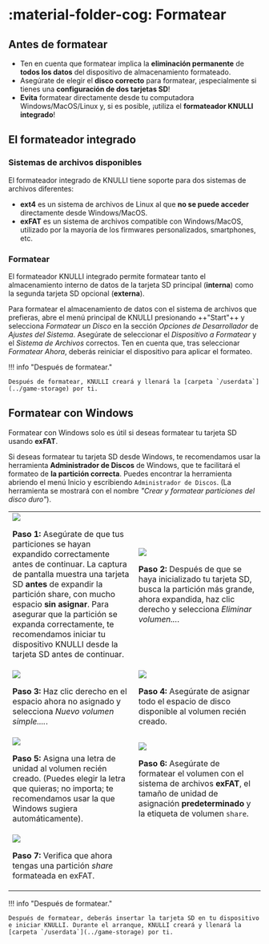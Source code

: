 # :material-folder-cog: Formatear

## Antes de formatear

* Ten en cuenta que formatear implica la **eliminación permanente** de **todos los datos** del dispositivo de almacenamiento formateado.
* Asegúrate de elegir el **disco correcto** para formatear, ¡especialmente si tienes una **configuración de dos tarjetas SD**!
* **Evita** formatear directamente desde tu computadora Windows/MacOS/Linux y, si es posible, ¡utiliza el **formateador KNULLI integrado**!

## El formateador integrado

### Sistemas de archivos disponibles

El formateador integrado de KNULLI tiene soporte para dos sistemas de archivos diferentes:

* **ext4** es un sistema de archivos de Linux al que **no se puede acceder** directamente desde Windows/MacOS.
* **exFAT** es un sistema de archivos compatible con Windows/MacOS, utilizado por la mayoría de los firmwares personalizados, smartphones, etc.

### Formatear

El formateador KNULLI integrado permite formatear tanto el almacenamiento interno de datos de la tarjeta SD principal (**interna**) como la segunda tarjeta SD opcional (**externa**).

Para formatear el almacenamiento de datos con el sistema de archivos que prefieras, abre el menú principal de KNULLI presionando ++"Start"++ y selecciona *Formatear un Disco* en la sección *Opciones de Desarrollador* de *Ajustes del Sistema*. Asegúrate de seleccionar el *Dispositivo a Formatear* y el *Sistema de Archivos* correctos. Ten en cuenta que, tras seleccionar *Formatear Ahora*, deberás reiniciar el dispositivo para aplicar el formateo.

!!! info "Después de formatear."

	Después de formatear, KNULLI creará y llenará la [carpeta `/userdata`](../game-storage) por ti.

## Formatear con Windows

Formatear con Windows solo es útil si deseas formatear tu tarjeta SD usando **exFAT**.

Si deseas formatear tu tarjeta SD desde Windows, te recomendamos usar la herramienta **Administrador de Discos** de Windows, que te facilitará el formateo de **la partición correcta**. Puedes encontrar la herramienta abriendo el menú Inicio y escribiendo `Administrador de Discos`. (La herramienta se mostrará con el nombre *"Crear y formatear particiones del disco duro"*).

<table>
	<tr>
		<td width="50%">
			<img src="/_inc/images/play/formatting/001-formatting-after-flashing-not-yet-expanded.png">
			<p><strong>Paso 1: </strong>Asegúrate de que tus particiones se hayan expandido correctamente antes de continuar. La captura de pantalla muestra una tarjeta SD <strong>antes</strong> de expandir la partición share, con mucho espacio <strong>sin asignar</strong>. Para asegurar que la partición se expanda correctamente, te recomendamos iniciar tu dispositivo KNULLI desde la tarjeta SD antes de continuar.</p>
		</td>
		<td width="50%">
			<img src="/_inc/images/play/formatting/002-formatting-delete-volume.png">
	    	<p><strong>Paso 2: </strong>Después de que se haya inicializado tu tarjeta SD, busca la partición más grande, ahora expandida, haz clic derecho y selecciona <em>Eliminar volumen...</em>.</p>
		</td>
	</tr>
	<tr>
		<td>
			<img src="/_inc/images/play/formatting/003-formatting-create-volume.png">
			<p><strong>Paso 3: </strong>Haz clic derecho en el espacio ahora no asignado y selecciona <em>Nuevo volumen simple....</em>.</p>
		</td>
		<td>
			<img src="/_inc/images/play/formatting/004-formatting-create-volume-max-size.png">
			<p><strong>Paso 4: </strong>Asegúrate de asignar todo el espacio de disco disponible al volumen recién creado.</p>
		</td>
	</tr>
	<tr>
		<td>
			<img src="/_inc/images/play/formatting/005-formatting-create-volume-assign-drive-letter.png">
			<p><strong>Paso 5: </strong>Asigna una letra de unidad al volumen recién creado. (Puedes elegir la letra que quieras; no importa; te recomendamos usar la que Windows sugiera automáticamente).</p>
		</td>
		<td>
			<img src="/_inc/images/play/formatting/006-formatting-create-volume-format-to-exfat.png">
			<p><strong>Paso 6: </strong>Asegúrate de formatear el volumen con el sistema de archivos <strong>exFAT</strong>, el tamaño de unidad de asignación <strong>predeterminado</strong> y la etiqueta de volumen <code>share</code>.</p>
		</td>
	</tr>
	<tr>
		<td>
			<img src="/_inc/images/play/formatting/007-formatting-formatted-to-exfat.png">
			<p><strong>Paso 7: </strong>Verifica que ahora tengas una partición <em>share</em> formateada en exFAT.</p>
		</td>
		<td></td>
	</tr>
</table>

!!! info "Después de formatear."

	Después de formatear, deberás insertar la tarjeta SD en tu dispositivo e iniciar KNULLI. Durante el arranque, KNULLI creará y llenará la [carpeta `/userdata`](../game-storage) por ti.
